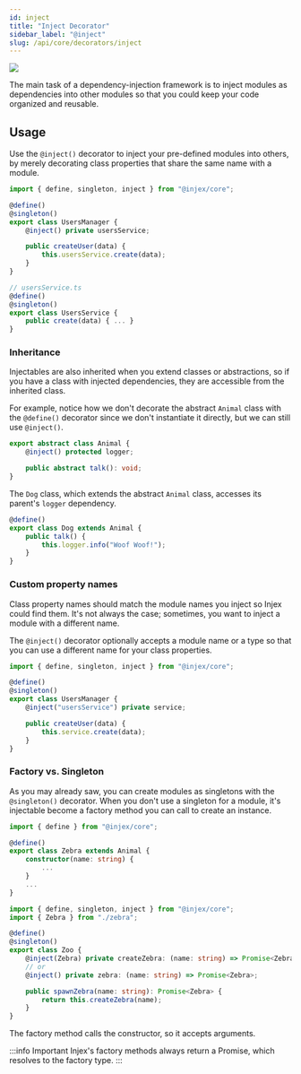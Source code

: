```yaml
---
id: inject
title: "Inject Decorator"
sidebar_label: "@inject"
slug: /api/core/decorators/inject
---
```


<img className="decorator-badge" src="https://img.shields.io/badge/Type-Property%20Decorator-orange?style=for-the-badge" />

The main task of a dependency-injection framework is to inject modules as dependencies into other modules so that you could keep your code organized and reusable.

## Usage

Use the `@inject()` decorator to inject your pre-defined modules into others, by merely decorating class properties that share the same name with a module.

```ts {6,9}
import { define, singleton, inject } from "@injex/core";

@define()
@singleton()
export class UsersManager {
    @inject() private usersService;

    public createUser(data) {
        this.usersService.create(data);
    }
}

// usersService.ts
@define()
@singleton()
export class UsersService {
    public create(data) { ... }
}
```

### Inheritance

Injectables are also inherited when you extend classes or abstractions, so if you have a class with injected dependencies, they are accessible from the inherited class.

For example, notice how we don't decorate the abstract `Animal` class with the `@define()` decorator since we don't instantiate it directly, but we can still use `@inject()`.


```ts title="animal.ts"
export abstract class Animal {
    @inject() protected logger;

    public abstract talk(): void;
}
```

The `Dog` class, which extends the abstract `Animal` class, accesses its parent's `logger` dependency.

```ts title="dog.ts"
@define()
export class Dog extends Animal {
    public talk() {
        this.logger.info("Woof Woof!");
    }
}
```

### Custom property names

Class property names should match the module names you inject so Injex could find them. It's not always the case; sometimes, you want to inject a module with a different name.

The `@inject()` decorator optionally accepts a module name or a type so that you can use a different name for your class properties.

```ts {6,9}
import { define, singleton, inject } from "@injex/core";

@define()
@singleton()
export class UsersManager {
    @inject("usersService") private service;

    public createUser(data) {
        this.service.create(data);
    }
}
```

### Factory vs. Singleton

As you may already saw, you can create modules as singletons with the `@singleton()` decorator. When you don't use a singleton for a module, it's injectable become a factory method you can call to create an instance.

```ts title="zebra.ts"
import { define } from "@injex/core";

@define()
export class Zebra extends Animal {
    constructor(name: string) {
        ...
    }
    ...
}
```

```ts {7,9} title="zoo.ts"
import { define, singleton, inject } from "@injex/core";
import { Zebra } from "./zebra";

@define()
@singleton()
export class Zoo {
    @inject(Zebra) private createZebra: (name: string) => Promise<Zebra>;
    // or
    @inject() private zebra: (name: string) => Promise<Zebra>;

    public spawnZebra(name: string): Promise<Zebra> {
        return this.createZebra(name);
    }
}
```

The factory method calls the constructor, so it accepts arguments.

:::info Important
Injex's factory methods always return a Promise, which resolves to the factory type.
:::